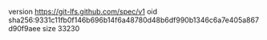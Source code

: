 version https://git-lfs.github.com/spec/v1
oid sha256:9331c11fb0f146b696b14f6a48780d48b6df990b1346c6a7e405a867d90f9aee
size 33230
